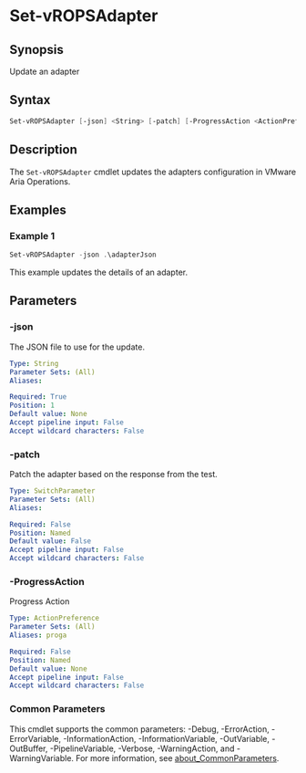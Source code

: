 # Set-vROPSAdapter

## Synopsis

Update an adapter

## Syntax

```powershell
Set-vROPSAdapter [-json] <String> [-patch] [-ProgressAction <ActionPreference>] [<CommonParameters>]
```

## Description

The `Set-vROPSAdapter` cmdlet updates the adapters configuration in VMware Aria Operations.

## Examples

### Example 1

```powershell
Set-vROPSAdapter -json .\adapterJson
```

This example updates the details of an adapter.

## Parameters

### -json

The JSON file to use for the update.

```yaml
Type: String
Parameter Sets: (All)
Aliases:

Required: True
Position: 1
Default value: None
Accept pipeline input: False
Accept wildcard characters: False
```

### -patch

Patch the adapter based on the response from the test.

```yaml
Type: SwitchParameter
Parameter Sets: (All)
Aliases:

Required: False
Position: Named
Default value: False
Accept pipeline input: False
Accept wildcard characters: False
```

### -ProgressAction

Progress Action

```yaml
Type: ActionPreference
Parameter Sets: (All)
Aliases: proga

Required: False
Position: Named
Default value: None
Accept pipeline input: False
Accept wildcard characters: False
```

### Common Parameters

This cmdlet supports the common parameters: -Debug, -ErrorAction, -ErrorVariable, -InformationAction, -InformationVariable, -OutVariable, -OutBuffer, -PipelineVariable, -Verbose, -WarningAction, and -WarningVariable. For more information, see [about_CommonParameters](http://go.microsoft.com/fwlink/?LinkID=113216).
